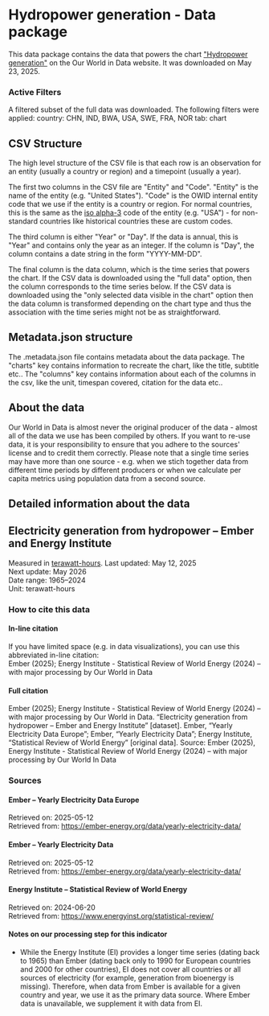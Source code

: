 # Hydropower generation - Data package

This data package contains the data that powers the chart ["Hydropower generation"](https://ourworldindata.org/grapher/hydropower-consumption?tab=chart&country=CHN~IND~BWA~USA~SWE~FRA~NOR&v=1&csvType=filtered&useColumnShortNames=false) on the Our World in Data website. It was downloaded on May 23, 2025.

### Active Filters

A filtered subset of the full data was downloaded. The following filters were applied:
country: CHN, IND, BWA, USA, SWE, FRA, NOR
tab: chart

## CSV Structure

The high level structure of the CSV file is that each row is an observation for an entity (usually a country or region) and a timepoint (usually a year).

The first two columns in the CSV file are "Entity" and "Code". "Entity" is the name of the entity (e.g. "United States"). "Code" is the OWID internal entity code that we use if the entity is a country or region. For normal countries, this is the same as the [iso alpha-3](https://en.wikipedia.org/wiki/ISO_3166-1_alpha-3) code of the entity (e.g. "USA") - for non-standard countries like historical countries these are custom codes.

The third column is either "Year" or "Day". If the data is annual, this is "Year" and contains only the year as an integer. If the column is "Day", the column contains a date string in the form "YYYY-MM-DD".

The final column is the data column, which is the time series that powers the chart. If the CSV data is downloaded using the "full data" option, then the column corresponds to the time series below. If the CSV data is downloaded using the "only selected data visible in the chart" option then the data column is transformed depending on the chart type and thus the association with the time series might not be as straightforward.

## Metadata.json structure

The .metadata.json file contains metadata about the data package. The "charts" key contains information to recreate the chart, like the title, subtitle etc.. The "columns" key contains information about each of the columns in the csv, like the unit, timespan covered, citation for the data etc..

## About the data

Our World in Data is almost never the original producer of the data - almost all of the data we use has been compiled by others. If you want to re-use data, it is your responsibility to ensure that you adhere to the sources' license and to credit them correctly. Please note that a single time series may have more than one source - e.g. when we stich together data from different time periods by different producers or when we calculate per capita metrics using population data from a second source.

## Detailed information about the data


## Electricity generation from hydropower – Ember and Energy Institute
Measured in [terawatt-hours](#dod:watt-hours).
Last updated: May 12, 2025  
Next update: May 2026  
Date range: 1965–2024  
Unit: terawatt-hours  


### How to cite this data

#### In-line citation
If you have limited space (e.g. in data visualizations), you can use this abbreviated in-line citation:  
Ember (2025); Energy Institute - Statistical Review of World Energy (2024) – with major processing by Our World in Data

#### Full citation
Ember (2025); Energy Institute - Statistical Review of World Energy (2024) – with major processing by Our World in Data. “Electricity generation from hydropower – Ember and Energy Institute” [dataset]. Ember, “Yearly Electricity Data Europe”; Ember, “Yearly Electricity Data”; Energy Institute, “Statistical Review of World Energy” [original data].
Source: Ember (2025), Energy Institute - Statistical Review of World Energy (2024) – with major processing by Our World In Data

### Sources

#### Ember – Yearly Electricity Data Europe
Retrieved on: 2025-05-12  
Retrieved from: https://ember-energy.org/data/yearly-electricity-data/  

#### Ember – Yearly Electricity Data
Retrieved on: 2025-05-12  
Retrieved from: https://ember-energy.org/data/yearly-electricity-data/  

#### Energy Institute – Statistical Review of World Energy
Retrieved on: 2024-06-20  
Retrieved from: https://www.energyinst.org/statistical-review/  

#### Notes on our processing step for this indicator
- While the Energy Institute (EI) provides a longer time series (dating back to 1965) than Ember (dating back only to 1990 for European countries and 2000 for other countries), EI does not cover all countries or all sources of electricity (for example, generation from bioenergy is missing). Therefore, when data from Ember is available for a given country and year, we use it as the primary data source. Where Ember data is unavailable, we supplement it with data from EI.


    